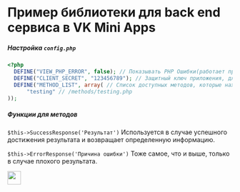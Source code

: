 # **Пример библиотеки для back end сервиса в VK Mini Apps**

##### Настройка `config.php`
```php
<?php
  DEFINE("VIEW_PHP_ERROR", false); // Показывать PHP Ошибки(работает при ошибки в методах)
  DEFINE("CLIENT_SECRET", "123456789"); // Защитный ключ приложения, для проверки подписи
  DEFINE("METHOD_LIST", array( // Список доступных методов, которые находятся в папке `methods`
      "testing" // /methods/testing.php
));
```
##### Функции для методов
`$this->SuccessResponse('Результат')` Используется в случае успешного достижения результата и возвращает определенную информацию.

`$this->ErrorResponse('Причина ошибки')` Тоже самое, что и выше, только в случае плохого результата.

<a href="https://vk.com/ghost1337gg"><img src="https://pngicon.ru/file/uploads/vk.png" height=30></img></a>
